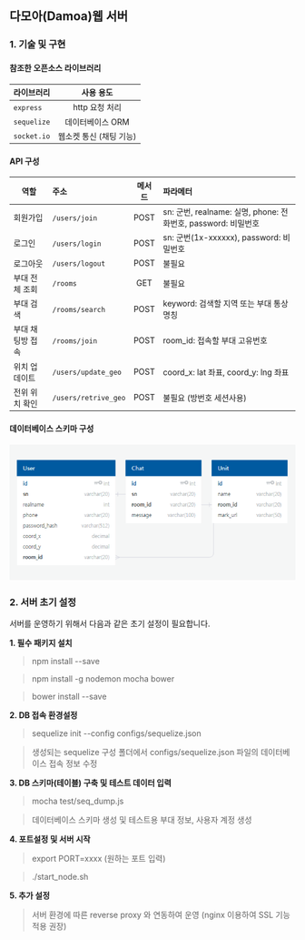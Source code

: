 ## 다모아(Damoa)웹 서버

### 1. 기술 및 구현


#### 참조한 오픈소스 라이브러리
| 라이브러리 | 사용 용도 |
|---|:---:|
| `express` | http 요청 처리 |
| `sequelize` | 데이터베이스 ORM | 
| `socket.io` | 웹소켓 통신 (채팅 기능) |


#### API 구성
| 역할 | 주소 | 메서드 | 파라메터 |
|---|:-----|:----:|:-------|
| 회원가입 | `/users/join` | POST | sn: 군번, realname: 실명, phone: 전화번호, password: 비밀번호 |
| 로그인 | `/users/login` | POST | sn: 군번(1x-xxxxxx), password: 비밀번호 |
| 로그아웃 | `/users/logout` | POST | 불필요 |
| 부대 전체 조회 | `/rooms` | GET | 불필요 |
| 부대 검색 | `/rooms/search` | POST | keyword: 검색할 지역 또는 부대 통상명칭 |
| 부대 채팅방 접속 | `/rooms/join` | POST | room_id: 접속할 부대 고유번호
| 위치 업데이트 | `/users/update_geo` | POST | coord_x: lat 좌표, coord_y: lng 좌표 |
| 전위 위치 확인 | `/users/retrive_geo` | POST | 불필요 (방번호 세션사용) |


#### 데이터베이스 스키마 구성
![db_schema](./docs/schema.png)




### 2. 서버 초기 설정

서버를 운영하기 위해서 다음과 같은 초기 설정이 필요합니다.

**1. 필수 패키지 설치**
> npm install --save

> npm install -g nodemon mocha bower

> bower install --save


**2. DB 접속 환경설정**
> sequelize init --config configs/sequelize.json

> 생성되는 sequelize 구성 폴더에서 configs/sequelize.json 파일의 데이터베이스 접속 정보 수정


**3. DB 스키마(테이블) 구축 및 테스트 데이터 입력**
>  mocha test/seq_dump.js 

> 데이터베이스 스키마 생성 및 테스트용 부대 정보, 사용자 계정 생성


**4. 포트설정 및 서버 시작**
> export PORT=xxxx (원하는 포트 입력)

> ./start_node.sh 


**5. 추가 설정**

> 서버 환경에 따른 reverse proxy 와 연동하여 운영 (nginx 이용하여 SSL 기능 적용 권장)